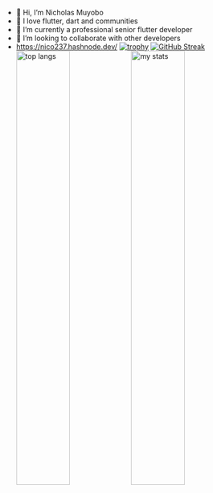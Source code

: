 - 👋 Hi, I’m  Nicholas Muyobo
- 👀 I love flutter, dart and communities
- 🌱 I’m currently a professional senior flutter developer
- 💞️ I’m looking to collaborate  with other developers
- https://nico237.hashnode.dev/
  [![trophy](https://github-profile-trophy.vercel.app/?username=nicowalter256&theme=onedark)](https://github.com/ryo-ma/github-profile-trophy)
  <img alt="top langs" align="left" width="47%" src="https://github-readme-stats.vercel.app/api/top-langs/?username=nicowalter256" />
  <img alt="my stats" align="left" width="47%" src="https://github-readme-stats.vercel.app/api?username=nicowalter256&show_icons=true&theme=radical" />
  [![GitHub Streak](https://streak-stats.demolab.com/?user=nicowalter256&theme=dark)](https://git.io/streak-stats)

<!---
nicowalter256/nicowalter256 is a ✨ special ✨ repository because its `README.md` (this file) appears on your GitHub profile.
You can click the Preview link to take a look at your changes.
--->
